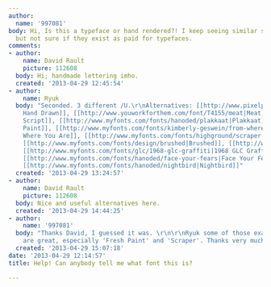 ```yaml
---
author:
  name: '997081'
body: Hi, Is this a typeface or hand rendered?! I keep seeing similar styles used,
  but not sure if they exist as paid for typefaces.
comments:
- author:
    name: David Rault
    picture: 112608
  body: Hi; handmade lettering imho.
  created: '2013-04-29 12:45:54'
- author:
    name: Ryuk
  body: "Seconded. 3 different /U.\r\nAlternatives: [[http://www.pixelpixelpixel.com/2012/02/thick-hand-drawn-font-ai|Thick
    Hand Drawn]], [[http://www.youworkforthem.com/font/T4155/meat|Meat]], [[http://www.youworkforthem.com/product.php?sku=T0201|OffHand
    Script]], [[http://www.myfonts.com/fonts/hanoded/plakkaat|Plakkaat]], [[http://www.myfonts.com/fonts/highground/fresh-paint|Fresh
    Paint]], [[http://www.myfonts.com/fonts/kimberly-geswein/from-where-you-are|From
    Where You Are]], [[http://www.myfonts.com/fonts/highground/scraper|Scraper]],
    [[http://www.myfonts.com/fonts/design/brushed|Brushed]], [[http://www.myfonts.com/fonts/linotype/seven|Seven]],
    [[http://www.myfonts.com/fonts/glc/1968-glc-graffiti|1968 GLC Graffiti]], [[http://www.myfonts.com/fonts/font-fabric/pastel|Pastel]],
    [[http://www.myfonts.com/fonts/hanoded/face-your-fears|Face Your Fears]], [[http://www.myfonts.com/fonts/hanoded/trollslayer|Trollslayer]],
    [[http://www.myfonts.com/fonts/hanoded/nightbird|Nightbird]]"
  created: '2013-04-29 13:24:57'
- author:
    name: David Rault
    picture: 112608
  body: Nice and useful alternatives here.
  created: '2013-04-29 14:44:25'
- author:
    name: '997081'
  body: "Thanks David, I guessed it was. \r\n\r\nRyuk some of those examples you found
    are great, especially 'Fresh Paint' and 'Scraper'. Thanks very much for your help!\r\n\r\nJason."
  created: '2013-04-29 15:07:18'
date: '2013-04-29 12:14:57'
title: Help! Can anybody tell me what font this is?

---
```

